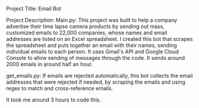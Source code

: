 Project Title: Email Bot

Project Description: 
Main.py: This project was built to help a company advertise their time lapse camera products by sending out mass, customized emails to 22,000 companies, 
whose names and email addresses are listed on an Excel spreadsheet. I created this bot that scrapes the spreadsheet and puts together an email with their names, sending individual emails to each person. It uses Gmail's API and Google Cloud Console to allow sending of messages through the code. It sends around 2000 emails in around half an hour.

get_emails.py: 
If emails are rejected automatically, this bot collects the email addresses that were rejected if needed, by scraping the emails and using regex to match and cross-reference emails. 

It took me around 3 hours to code this. 

